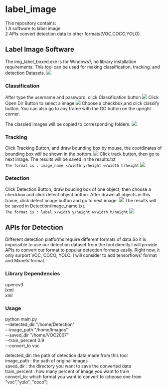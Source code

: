 # label_image
This repository contains:  
1 A software to label image  
2 APIs convert detection data to other formats(VOC,COCO,YOLO) 

## Label Image Software
The img_label_boxed.exe is for Windows7, no library installation requirements.
This tool can be used for making classification, tracking, and detection Datasets.
![](https://github.com/BoXiao123/label_image_tool/raw/master/images/1.png)

### Classification
After type the username and password, click Classification button
![](https://github.com/BoXiao123/label_image_tool/raw/master/images/2.png)
Click Open Dir Button to select a image
![](https://github.com/BoXiao123/label_image_tool/raw/master/images/3.png)
Choose a checkbox,and click classify button. You can also go to any frame with the GO button on the upright corner.

The classied images will be copied to corresponding folders.
![](https://github.com/BoXiao123/label_image_tool/raw/master/images/4.png)

### Tracking
Click Tracking Button, and draw bounding box by mouse, the coordinates of bounding box will be shown in the bottom.
![](https://github.com/BoXiao123/label_image_tool/raw/master/images/5.png)
Click track button, then go to next image. The results will be saved in the results.txt  
`The format is : image_name x/width y/height w/width h/height`
![](https://github.com/BoXiao123/label_image_tool/raw/master/images/6.png)

### Detection
Click Detection Button, draw bouding box of one object, then choose a checkbox and click detect object button. After drawn all objects in this frame, click detect image button and go to next image.
![](https://github.com/BoXiao123/label_image_tool/raw/master/images/7.png)
The results will be saved in Detection/image_name.txt.   
`The format is : label x/width y/height w/width h/height`
![](https://github.com/BoXiao123/label_image_tool/raw/master/images/8.png)

## APIs for Detection
Different detection platforms require different formats of data.So it is impossible to use our detection dataset from the tool directly.I will provide APIs to convert our format to popular detection formats easily. Right now, it only surport VOC, COCO, YOLO. I will consider to add tensorflows' format and Mxnets'format.

### Library Dependencies
opencv3  
lxml  
xml

### Usage
python main.py  
--detected_dir       "/home/Detection"  
--image_path         "/home/Images"  
--saved_dir         "/home/VOC2007"  
--train_percent      0.9  
--convert_to         voc
 
detected_dir: the path of detection data made from this tool  
image_path : the path of original images  
saved_dir : the directory you want to save the converted data  
train_percent : how many percent of image you want to train  
convert_to: which format you want to convert to (choose one from "voc","yolo", "coco")
